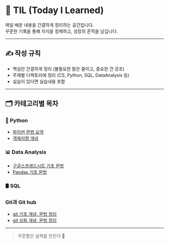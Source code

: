 # 📘 TIL (Today I Learned)

매일 배운 내용을 간결하게 정리하는 공간입니다.  
꾸준한 기록을 통해 지식을 정제하고, 성장의 흔적을 남깁니다.

---

## ✍️ 작성 규칙

- 핵심만 간결하게 정리 (불필요한 말은 줄이고, 중요한 건 강조)
- 주제별 디렉토리에 정리 (CS, Python, SQL, DataAnalysis 등)
- 실습이 있다면 실습내용 포함

---

## 🗂 카테고리별 목차

### 🐍 Python
- [파이썬 문법 요약](./Python/Basic_Syntax.md)
- [객체지향 개념](./Python/OOP.md)

### 📊 Data Analysis
- [구글스프레드시트 기초 문법 ](./구글스프레드시트/2025-06-26.md)
- [Pandas 기초 문법](./DataAnalysis/Pandas_Tips.md)

### 🛢 SQL

### Git과 Git hub
- [git 기초 개념, 문법 정리](./Git/01-basic.md)
- [git 심화 개념, 문법 정리](./Git/02-Advanced.md)

---


> 꾸준함은 실력을 만든다 💪

